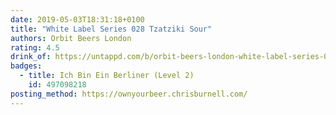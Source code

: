 ```yaml
---
date: 2019-05-03T18:31:18+0100
title: "White Label Series 028 Tzatziki Sour"
authors: Orbit Beers London
rating: 4.5
drink_of: https://untappd.com/b/orbit-beers-london-white-label-series-028-tzatziki-sour/3175074
badges:
  - title: Ich Bin Ein Berliner (Level 2)
    id: 497098218
posting_method: https://ownyourbeer.chrisburnell.com/
---
```

